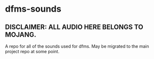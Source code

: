 # dfms-sounds

## DISCLAIMER: ALL AUDIO HERE BELONGS TO MOJANG.

A repo for all of the sounds used for dfms.
May be migrated to the main project repo at some point.
